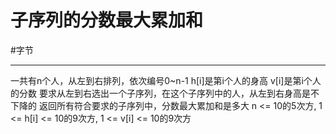 # 子序列的分数最大累加和

#字节  

---

一共有n个人，从左到右排列，依次编号0~n-1
h[i]是第i个人的身高
v[i]是第i个人的分数
要求从左到右选出一个子序列，在这个子序列中的人，从左到右身高是不下降的
返回所有符合要求的子序列中，分数最大累加和是多大
n <= 10的5次方, 1 <= h[i] <= 10的9次方, 1 <= v[i] <= 10的9次方
